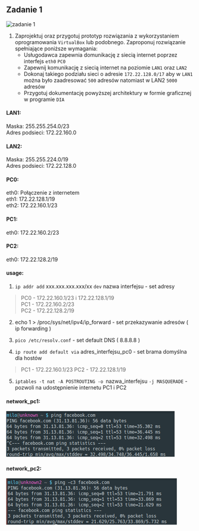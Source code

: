 Zadanie 1
-

![zadanie 1](zadanie-1.svg)

1. Zaprojektuj oraz przygotuj prototyp rozwiązania z wykorzystaniem oprogramowania ``VirtualBox`` lub podobnego. 
Zaproponuj rozwiązanie spełniające poniższe wymagania:
   * Usługodawca zapewnia domunikację z siecią internet poprzez interfejs ``eth0`` ``PC0``
   * Zapewnij komunikację z siecią internet na poziomie ``LAN1`` oraz ``LAN2``
   * Dokonaj takiego podziału sieci o adresie ``172.22.128.0/17`` aby w ``LAN1`` można było zaadresować ``500`` adresów natomiast w LAN2 ``5000`` adresów    
   * Przygotuj dokumentację powyższej architektury w formie graficznej w programie ``DIA``
   
#### LAN1:
 
 Maska: 255.255.254.0/23 <br>
 Adres podsieci: 172.22.160.0
 
#### LAN2:

 Maska: 255.255.224.0/19<br>
 Adres podsieci: 172.22.128.0
 
#### PC0:
 
 eth0: Połączenie z internetem<br>
 eth1: 172.22.128.1/19<br>
 eth2: 172.22.160.1/23<br>
 
#### PC1:

 eth0: 172.22.160.2/23<br>
 
#### PC2:
 
 eth0: 172.22.128.2/19<br>
 
#### usage:
 
 1. ``ip addr add`` xxx.xxx.xxx.xxx/xx ``dev`` nazwa interfejsu - set adresy <br> 
>PC0 - 172.22.160.1/23 i 172.22.128.1/19 <br> 
>PC1 - 172.22.160.2/23<br> 
>PC2 - 172.22.128.2/19<br>
 
2. echo 1 > /proc/sys/net/ipv4/ip_forward - set przekazywanie adresów ( ip forwarding )
 
3. ``pico /etc/resolv.conf`` - set default DNS ( 8.8.8.8 )
 
4. ``ip route add default via`` adres_interfejsu_pc0 - set brama domyślna dla hostów
>PC1 - 172.22.160.1/23
>PC2 - 172.22.128.1/19

5. ``iptables -t nat -A POSTROUTING -o ``nazwa_interfejsu ``-j MASQUERADE`` - pozwoli na udostępnienie internetu PC1 i PC2
#### network_pc1:
![](u1.png)<br>
 
#### network_pc2:

![](u2.png)
